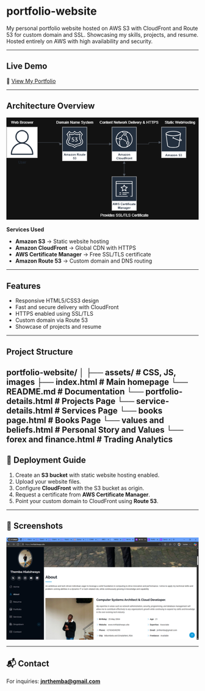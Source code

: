 # portfolio-website
My personal portfolio website hosted on AWS S3 with CloudFront and Route 53 for custom domain and SSL.
Showcasing my skills, projects, and resume.  
Hosted entirely on AWS with high availability and security.

---

## Live Demo
🔗 [View My Portfolio](https://www.mrhlatshwayo.site)

---

## Architecture Overview

![AWS Portfolio Architecture](architecture-diagram.png)


**Services Used**
- **Amazon S3** → Static website hosting  
- **Amazon CloudFront** → Global CDN with HTTPS  
- **AWS Certificate Manager** → Free SSL/TLS certificate  
- **Amazon Route 53** → Custom domain and DNS routing  

---

## Features
- Responsive HTML5/CSS3 design  
- Fast and secure delivery with CloudFront  
- HTTPS enabled using SSL/TLS  
- Custom domain via Route 53  
- Showcase of projects and resume  

---

## Project Structure
portfolio-website/
│
├── assets/ # CSS, JS, images
├── index.html # Main homepage
└── README.md # Documentation
└── portfolio-details.html # Projects Page
└── service-details.html # Services Page
└── books page.html # Books Page
└── values and beliefs.html # Personal Story and Values
└── forex and finance.html # Trading Analytics
---

## 🚀 Deployment Guide
1. Create an **S3 bucket** with static website hosting enabled.  
2. Upload your website files.  
3. Configure **CloudFront** with the S3 bucket as origin.  
4. Request a certificate from **AWS Certificate Manager**.  
5. Point your custom domain to CloudFront using **Route 53**.  

---

## 📸 Screenshots
![AWS Portfolio Website pics](website-screenshot.png)

---

## 📬 Contact
For inquiries: **jnrthemba@gmail.com**
